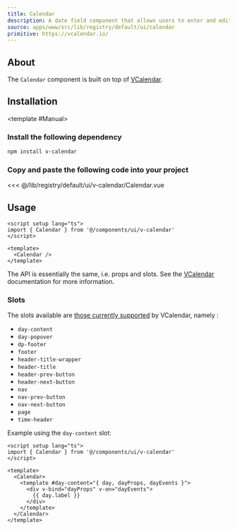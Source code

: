 ```yaml
---
title: Calendar
description: A date field component that allows users to enter and edit date.
source: apps/www/src/lib/registry/default/ui/calendar
primitive: https://vcalendar.io/
---
```


<ComponentPreview name="VCalendarDemo" />

## About

The `Calendar` component is built on top of [VCalendar](https://vcalendar.io/getting-started/installation.html).

## Installation

<TabPreview name="CLI">
<template #CLI>

```bash
npx shadcn-vue@latest add calendar
```
</template>

<template #Manual>

<Steps>

### Install the following dependency

```bash
npm install v-calendar
```

### Copy and paste the following code into your project

<<< @/lib/registry/default/ui/v-calendar/Calendar.vue

</Steps>

</template>
</TabPreview>

## Usage

```vue
<script setup lang="ts">
import { Calendar } from '@/components/ui/v-calendar'
</script>

<template>
  <Calendar />
</template>
```

The API is essentially the same, i.e. props and slots. See the [VCalendar](https://vcalendar.io/getting-started/installation.html) documentation for more information.

### Slots

The slots available are [those currently supported](https://github.com/nathanreyes/v-calendar/blob/v3.1.2/src/components/Calendar/CalendarSlot.vue#L16-L28) by VCalendar, namely :

- `day-content`
- `day-popover`
- `dp-footer`
- `footer`
- `header-title-wrapper`
- `header-title`
- `header-prev-button`
- `header-next-button`
- `nav`
- `nav-prev-button`
- `nav-next-button`
- `page`
- `time-header`

Example using the `day-content` slot:

```vue
<script setup lang="ts">
import { Calendar } from '@/components/ui/v-calendar'
</script>

<template>
  <Calendar>
    <template #day-content="{ day, dayProps, dayEvents }">
      <div v-bind="dayProps" v-on="dayEvents">
        {{ day.label }}
      </div>
    </template>
  </Calendar>
</template>
```
